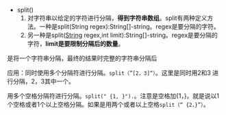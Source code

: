 - split()
  1. 对字符串以给定的字符进行分隔，**得到字符串数组**。split有两种定义方法。一种是split(String regex):String[]-string。regex是要分隔的字符。
  2. 另一种是split([String](https://so.csdn.net/so/search?q=String&spm=1001.2101.3001.7020) regex,int limit):String[]-string。regex是要分隔的字符，**limit是要限制分隔后的数量**。

是将一个字符串分隔，最终的结果时完整的字符串分隔后

应用：同时使用多个分隔符进行分隔。`split（”[2，3]“）`。这里是同时用2和3 进行分隔，2，3其中一个。

​			用多个空格分隔符进行分隔。`split(" {1, }").`。注意是空格加{1，}。就是说以1个空格或者1个以上空格分隔。如果是用两个或者以上空格`split（“ {2，}”）`。

